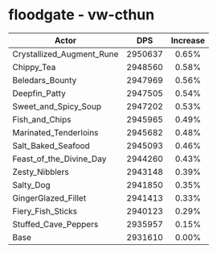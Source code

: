 # floodgate - vw-cthun
| Actor | DPS | Increase |
|---|:---:|:---:|
|Crystallized_Augment_Rune|2950637|0.65%|
|Chippy_Tea|2948560|0.58%|
|Beledars_Bounty|2947969|0.56%|
|Deepfin_Patty|2947505|0.54%|
|Sweet_and_Spicy_Soup|2947202|0.53%|
|Fish_and_Chips|2945965|0.49%|
|Marinated_Tenderloins|2945682|0.48%|
|Salt_Baked_Seafood|2945093|0.46%|
|Feast_of_the_Divine_Day|2944260|0.43%|
|Zesty_Nibblers|2943148|0.39%|
|Salty_Dog|2941850|0.35%|
|GingerGlazed_Fillet|2941413|0.33%|
|Fiery_Fish_Sticks|2940123|0.29%|
|Stuffed_Cave_Peppers|2935957|0.15%|
|Base|2931610|0.00%|
